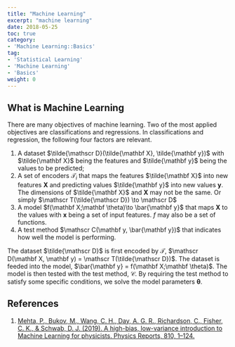 ```yaml
---
title: "Machine Learning"
excerpt: "machine learning"
date: 2018-05-25
toc: true
category:
- 'Machine Learning::Basics'
tag:
- 'Statistical Learning'
- 'Machine Learning'
- 'Basics'
weight: 0
---
```



## What is Machine Learning

There are many objectives of machine learning. Two of the most applied objectives are classifications and regressions. In classifications and regression, the following four factors are relevant.

1. A dataset $\tilde{\mathscr D}(\tilde{\mathbf X}, \tilde{\mathbf y})$ with $\tilde{\mathbf X}$ being the features and $\tilde{\mathbf y}$ being the values to be predicted;
2. A set of encoders $\mathscr T_i$ that maps the features $\tilde{\mathbf X}$ into new features $\mathbf X$ and predicting values $\tilde{\mathbf y}$ into new values $\mathbf y$. The dimensions of $\tilde{\mathbf X}$ and $\mathbf X$ may not be the same. Or simply $\mathscr T(\tilde{\mathscr D}) \to \mathscr D$
3. A model $f(\mathbf X;\mathbf \theta)\to \bar{\mathbf y}$ that maps $\mathbf X$ to the values with $\mathbf x$ being a set of input features. $f$ may also be a set of functions.
4. A test method $\mathscr C(\mathbf y, \bar{\mathbf y})$ that indicates how well the model is performing.

The dataset $\tilde{\mathscr D}$ is first encoded by $\mathscr T$, $\mathscr D(\mathbf X, \mathbf y) = \mathscr T(\tilde{\mathscr D})$. The dataset is feeded into the model, $\bar{\mathbf y} = f(\mathbf X;\mathbf \theta)$. The model is then tested with the test method, $\mathscr C$. By requiring the test method to satisfy some specific conditions, we solve the model parameters $\mathbf\theta$.


## References

1. [Mehta, P., Bukov, M., Wang, C. H., Day, A. G. R., Richardson, C., Fisher, C. K., & Schwab, D. J. (2019). A high-bias, low-variance introduction to Machine Learning for physicists. Physics Reports, 810, 1–124.](https://doi.org/10.1016/j.physrep.2019.03.001)